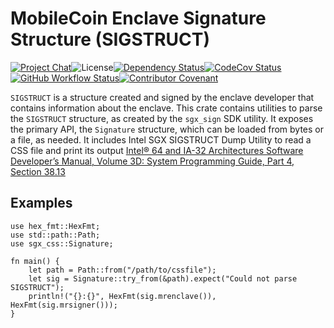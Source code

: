 # MobileCoin Enclave Signature Structure (SIGSTRUCT)

[![Project Chat][chat-image]][chat-link]<!--
-->![License][license-image]<!--
-->[![Dependency Status][deps-image]][deps-link]<!--
-->[![CodeCov Status][codecov-image]][codecov-link]<!--
-->[![GitHub Workflow Status][gha-image]][gha-link]<!--
-->[![Contributor Covenant][conduct-image]][conduct-link]

`SIGSTRUCT` is a structure created and signed by the enclave developer that contains information about the enclave.
This crate contains utilities to parse the `SIGSTRUCT` structure, as created by the `sgx_sign` SDK utility.
It exposes the primary API, the `Signature` structure, which can be loaded from bytes or a file, as needed.
It includes Intel SGX SIGSTRUCT Dump Utility to read a CSS file and print its output
[Intel® 64 and IA-32 Architectures Software Developer’s Manual, Volume 3D: System Programming Guide, Part 4, Section 38.13](https://www.intel.com/content/dam/www/public/us/en/documents/manuals/64-ia-32-architectures-software-developer-vol-3d-part-4-manual.pdf)

## Examples

```ignore
use hex_fmt::HexFmt;
use std::path::Path;
use sgx_css::Signature;

fn main() {
    let path = Path::from("/path/to/cssfile");
    let sig = Signature::try_from(&path).expect("Could not parse SIGSTRUCT");
    println!("{}:{}", HexFmt(sig.mrenclave()), HexFmt(sig.mrsigner()));
}
```

[chat-image]: https://img.shields.io/discord/844353360348971068?style=flat-square
[chat-link]: https://discord.gg/mobilecoin
[license-image]: https://img.shields.io/crates/l/mc-sgx-css?style=flat-square
[deps-image]: https://deps.rs/repo/github/mobilecoinfoundation/sgx-sigstruct/status.svg?style=flat-square
[deps-link]: https://deps.rs/repo/github/mobilecoinfoundation/sgx-sigstruct
[codecov-image]: https://img.shields.io/codecov/c/github/mobilecoinfoundation/sgx-sigstruct/main?style=flat-square
[codecov-link]: https://codecov.io/gh/mobilecoinfoundation/sgx-sigstruct
[gha-image]: https://img.shields.io/github/actions/workflow/status/mobilecoinfoundation/sgx-sigstruct/ci.yaml?branch=main&style=flat-square
[gha-link]: https://github.com/mobilecoinfoundation/sgx-sigstruct/actions/workflows/ci.yaml?query=branch%3Amain
[conduct-link]: CODE_OF_CONDUCT.md
[conduct-image]: https://img.shields.io/badge/Contributor%20Covenant-2.1-4baaaa.svg?style=flat-square
